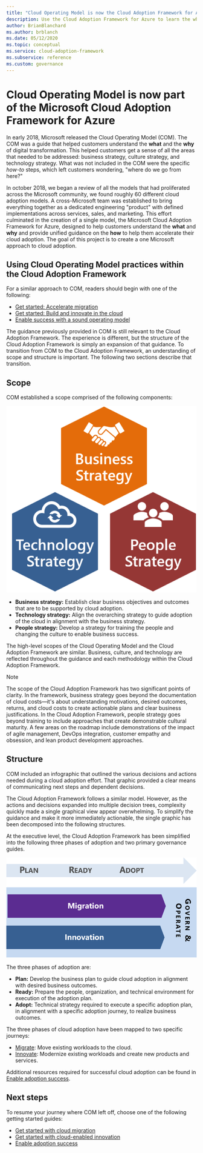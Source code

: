 ```yaml
---
title: "Cloud Operating Model is now the Cloud Adoption Framework for Azure"
description: Use the Cloud Adoption Framework for Azure to learn the what, why, and how of accelerating your cloud adoption.
author: BrianBlanchard
ms.author: brblanch
ms.date: 05/12/2020
ms.topic: conceptual
ms.service: cloud-adoption-framework
ms.subservice: reference
ms.custom: governance
---
```


# Cloud Operating Model is now part of the Microsoft Cloud Adoption Framework for Azure

In early 2018, Microsoft released the Cloud Operating Model (COM). The COM was a guide that helped customers understand the **what** and the **why** of digital transformation. This helped customers get a sense of all the areas that needed to be addressed: business strategy, culture strategy, and technology strategy. What was not included in the COM were the specific _how-to_ steps, which left customers wondering, "where do we go from here?"

In october 2018, we began a review of all the models that had proliferated across the Microsoft community, we found roughly 60 different cloud adoption models. A cross-Microsoft team was established to bring everything together as a dedicated engineering "product" with defined implementations across services, sales, and marketing. This effort culminated in the creation of a single model, the Microsoft Cloud Adoption Framework for Azure, designed to help customers understand the **what** and **why** and provide unified guidance on the **how** to help them accelerate their cloud adoption. The goal of this project is to create a one Microsoft approach to cloud adoption.

## Using Cloud Operating Model practices within the Cloud Adoption Framework

For a similar approach to COM, readers should begin with one of the following:

- [Get started: Accelerate migration](../get-started/migrate.md)
- [Get started: Build and innovate in the cloud](../get-started/innovate.md)
- [Enable success with a sound operating model](../get-started/enable.md)

The guidance previously provided in COM is still relevant to the Cloud Adoption Framework. The experience is different, but the structure of the Cloud Adoption Framework is simply an expansion of that guidance. To transition from COM to the Cloud Adoption Framework, an understanding of scope and structure is important. The following two sections describe that transition.

## Scope

COM established a scope comprised of the following components:

<!-- cSpell:ignore caf -->

![Scope of the Cloud Adoption Framework](../_images/caf-scope.png)

- **Business strategy:** Establish clear business objectives and outcomes that are to be supported by cloud adoption.
- **Technology strategy:** Align the overarching strategy to guide adoption of the cloud in alignment with the business strategy.
- **People strategy:** Develop a strategy for training the people and changing the culture to enable business success.

The high-level scopes of the Cloud Operating Model and the Cloud Adoption Framework are similar. Business, culture, and technology are reflected throughout the guidance and each methodology within the Cloud Adoption Framework.

> [!NOTE]
> The scope of the Cloud Adoption Framework has two significant points of clarity. In the framework, business strategy goes beyond the documentation of cloud costs&mdash;it's about understanding motivations, desired outcomes, returns, and cloud costs to create actionable plans and clear business justifications. In the Cloud Adoption Framework, people strategy goes beyond training to include approaches that create demonstrable cultural maturity. A few areas on the roadmap include demonstrations of the impact of agile management, DevOps integration, customer empathy and obsession, and lean product development approaches.

## Structure

COM included an infographic that outlined the various decisions and actions needed during a cloud adoption effort. That graphic provided a clear means of communicating next steps and dependent decisions.

The Cloud Adoption Framework follows a similar model. However, as the actions and decisions expanded into multiple decision trees, complexity quickly made a single graphical view appear overwhelming. To simplify the guidance and make it more immediately actionable, the single graphic has been decomposed into the following structures.

At the executive level, the Cloud Adoption Framework has been simplified into the following three phases of adoption and two primary governance guides.

![Executive level structure of the Cloud Adoption Framework](../_images/caf-structure.png)

The three phases of adoption are:

- **Plan:** Develop the business plan to guide cloud adoption in alignment with desired business outcomes.
- **Ready:** Prepare the people, organization, and technical environment for execution of the adoption plan.
- **Adopt:** Technical strategy required to execute a specific adoption plan, in alignment with a specific adoption journey, to realize business outcomes.

The three phases of cloud adoption have been mapped to two specific journeys:

- [Migrate](../get-started/migrate.md): Move existing workloads to the cloud.
- [Innovate](../get-started/innovate.md): Modernize existing workloads and create new products and services.

Additional resources required for successful cloud adoption can be found in [Enable adoption success](../get-started/enable.md).

## Next steps

To resume your journey where COM left off, choose one of the following getting started guides:

- [Get started with cloud migration](../get-started/migrate.md)
- [Get started with cloud-enabled innovation](../get-started/innovate.md)
- [Enable adoption success](../get-started/enable.md)
